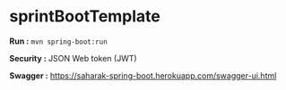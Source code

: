 # sprintBootTemplate

**Run :** `mvn spring-boot:run`

**Security :** JSON Web token (JWT)

**Swagger :** https://saharak-spring-boot.herokuapp.com/swagger-ui.html

